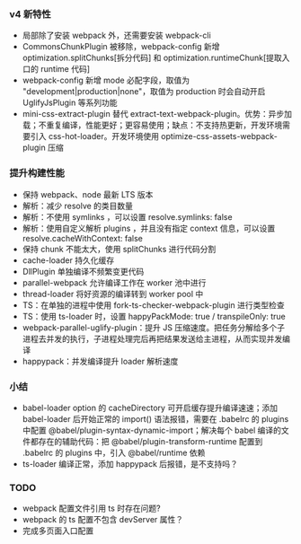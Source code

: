 ### v4 新特性

+ 局部除了安装 webpack 外，还需要安装 webpack-cli
+ CommonsChunkPlugin 被移除，webpack-config 新增 optimization.splitChunks[拆分代码] 和 optimization.runtimeChunk[提取入口的 runtime 代码]
+ webpack-config 新增 mode 必配字段，取值为 "development|production|none"，取值为 production 时会自动开启 UglifyJsPlugin 等系列功能
+ mini-css-extract-plugin 替代 extract-text-webpack-plugin。优势：异步加载；不重复编译，性能更好；更容易使用；缺点：不支持热更新，开发环境需要引入 css-hot-loader。开发环境使用 optimize-css-assets-webpack-plugin 压缩

### 提升构建性能

+ 保持 webpack、node 最新 LTS 版本
+ 解析：减少 resolve 的类目数量
+ 解析：不使用 symlinks ，可以设置 resolve.symlinks: false
+ 解析：使用自定义解析 plugins ，并且没有指定 context 信息，可以设置 resolve.cacheWithContext: false
+ 保持 chunk 不能太大，使用 splitChunks 进行代码分割
+ cache-loader 持久化缓存
+ DllPlugin 单独编译不频繁变更代码
+ parallel-webpack 允许编译工作在 worker 池中进行
+ thread-loader 将好资源的编译转到 worker pool 中
+ TS：在单独的进程中使用 fork-ts-checker-webpack-plugin 进行类型检查
+ TS：使用 ts-loader 时，设置 happyPackMode: true / transpileOnly: true
+ webpack-parallel-uglify-plugin：提升 JS 压缩速度。把任务分解给多个子进程去并发的执行，子进程处理完后再把结果发送给主进程，从而实现并发编译
+ happypack：并发编译提升 loader 解析速度

### 小结

+ babel-loader option 的 cacheDirectory 可开启缓存提升编译速速；添加 babel-loader 后开始正常的 import() 语法报错，需要在 .babelrc 的 plugins 中配置 @babel/plugin-syntax-dynamic-import；解决每个 babel 编译的文件都存在的辅助代码：把 @babel/plugin-transform-runtime 配置到 .babelrc 的 plugins 中，引入 @babel/runtime 依赖
+ ts-loader 编译正常，添加 happypack 后报错，是不支持吗？

### TODO

+ webpack 配置文件引用 ts 时存在问题?
+ webpack 的 ts 配置不包含 devServer 属性？
+ 完成多页面入口配置

